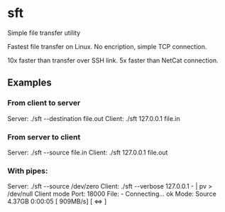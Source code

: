 sft
===

Simple file transfer utility

Fastest file transfer on Linux.
No encription, simple TCP connection.

10x faster than transfer over SSH link.
5x faster than NetCat connection.

## Examples

### From client to server
Server:
 ./sft --destination file.out
Client:
 ./sft 127.0.0.1 file.in

### From server to client
Server:
 ./sft --source file.in
Client:
 ./sft 127.0.0.1 file.out

### With pipes:
Server:
 ./sft --source /dev/zero
Client:
 ./sft --verbose 127.0.0.1 - | pv > /dev/null
 Client mode
 Port: 18000
 File: -
 Connecting... ok
 Mode: Source
 4.37GB 0:00:05 [ 909MB/s] [    <=>                                             ]


